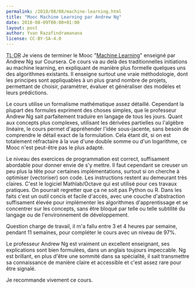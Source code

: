 ```yaml
---
permalink: /2018/08/08/machine-learning.html
title: "Mooc Machine Learning par Andrew Ng"
date: 2018-08-09T00:00+01:00
layout: post
author: Yvan Razafindramanana
license: CC-BY-SA-4.0
---
```


<acronym title="En résumé... (Too long; Didn't Read)">TL;DR</acronym> Je viens de terminer le Mooc "[Machine Learning](https://fr.coursera.org/learn/machine-learning)" enseigné par Andrew Ng sur Coursera. Ce cours va au delà des traditionnelles initiations au machine learning, en expliquant de manière plus formelle quelques uns des algorithmes existants. Il enseigne surtout une vraie méthodologie, dont les principes sont appliquables à un plus grand nombre de projets, permettant de choisir, paramétrer, évaluer et généraliser des modèles et leurs prédictions.

<!--more-->

Le cours utilise un formalisme mathématique assez détaillé. Cependant la plupart des formules expriment des choses simples, que le professeur Andrew Ng sait parfaitement traduire en langage de tous les jours. Quant aux concepts plus complexes, utilisant les dérivées partielles ou l'algèbre linéaire, le cours permet d'appréhender l'idée sous-jacente, sans besoin de comprendre le détail exact de la formulation. Cela étant dit, si on est totalement réfractaire à la vue d'une double somme ou d'un logarithme, ce Mooc n'est peut-être pas le plus adapté.

Le niveau des exercices de programmation est correct, suffisament abordable pour donner envie de s'y mettre. Il faut cependant se creuser un peu plus la tête pour certaines implémentations, surtout si on cherche à optimiser (vectoriser) son code. Les instructions restent au demeurant très claires. C'est le logiciel Mathlab/Octave qui est utilisé pour ces travaux pratiques. On pourrait regretter que ça ne soit pas Python ou R. Dans les faits c'est un outil concis et facile d'accès, avec une couche d'abstraction suffisament élevée pour implémenter les algorithmes d'apprentissage et se concentrer sur les concepts, sans être bloqué par telle ou telle subtilité du langage ou de l'environnement de développement.

Question charge de travail, il m'a fallu entre 3 et 4 heures par semaine, pendant 11 semaines, pour compléter le cours avec un niveau de 97%.

Le professeur Andrew Ng est vraiment un excellent enseignant, ses explications sont bien formulées, dans un anglais toujours impeccable. Ng est brillant, en plus d'être une sommité dans sa spécialité, il sait transmettre sa connaissance de manière claire et accessible et c'est assez rare pour être signalé.

Je recommande vivement ce cours.
